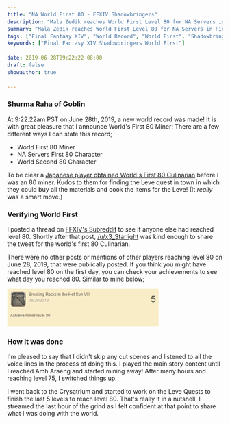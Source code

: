 ```yaml
---
title: "NA World First 80 - FFXIV:Shadowbringers"
description: "Mala Zedik reaches World First Level 80 for NA Servers in Final Fantasy XIV Shadowbringers."
summary: "Mala Zedik reaches World First Level 80 for NA Servers in Final Fantasy XIV Shadowbringers."
tags: ["Final Fantasy XIV", "World Record", "World First", "Shadowbringers"]
keywords: ["Final Fantasy XIV Shadowbringers World First"]

date: 2019-06-28T09:22:22-08:00
draft: false
showauthor: true

---
```


### Shurma Raha of Goblin

At 9:22.22am PST on June 28th, 2019, a new world record was made!
It is with great pleasure that I announce World's First 80 Miner! There are a few different ways I can state this record;
* World First 80 Miner
* NA Servers First 80 Character
* World Second 80 Character

To be clear a [Japanese player obtained World's First 80 Culinarian](https://twitter.com/higejori/status/1144574255822016512/) before I was an 80 miner. Kudos to them for finding the Leve quest in town in which they could buy all the materials and cook the items for the Leve! (It *really* was a smart move.)

### Verifying World First

I posted a thread on [FFXIV's Subreddit](https://www.reddit.com/r/ffxiv/comments/c6m9u6/world_first_80_miner/) to see if anyone else had reached level 80. Shortly after that post, [/u/x3_Starlight](https://www.reddit.com/r/ffxiv/comments/c6m9u6/world_first_80_miner/es9p5qm/) was kind enough to share the tweet for the world's first 80 Culinarian. 

There were no other posts or mentions of other players reaching level 80 on June 28, 2019, that were publically posted. If you think you might have reached level 80 on the first day, you can check your achievements to see what day you reached 80. Similar to mine below;

![World First Final Fantasy XIV Miner Achievement](img/acheesement.webp)

### How it was done
I'm pleased to say that I didn't skip any cut scenes and listened to all the voice lines in the process of doing this. I played the main story content until I reached Amh Araeng and started mining away! After many hours and reaching level 75, I switched things up.

I went back to the Crysatrium and started to work on the Leve Quests to finish the last 5 levels to reach level 80. That's really it in a nutshell. I streamed the last hour of the grind as I felt confident at that point to share what I was doing with the world.

